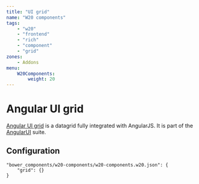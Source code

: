 ```yaml
---
title: "UI grid"
name: "W20 components"
tags:
    - "w20"
    - "frontend"
    - "rich"
    - "component"
    - "grid"
zones:
    - Addons
menu:
    W20Components:
        weight: 20
---
```


# Angular UI grid

[Angular UI grid](http://ui-grid.info/) is a datagrid fully integrated with AngularJS. It is part of the 
[AngularUI](http://angular-ui.github.io/) suite.

## Configuration

```
"bower_components/w20-components/w20-components.w20.json": {
    "grid": {}
}
```